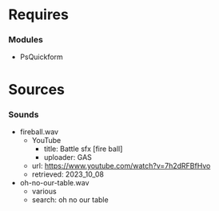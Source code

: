 # Requires
### Modules
- PsQuickform

# Sources
### Sounds
- fireball.wav
  - YouTube
    - title: Battle sfx [fire ball]
    - uploader: GAS
  - url: https://www.youtube.com/watch?v=7h2dRFBfHvo
  - retrieved: 2023_10_08
- oh-no-our-table.wav
  - various
  - search: oh no our table
